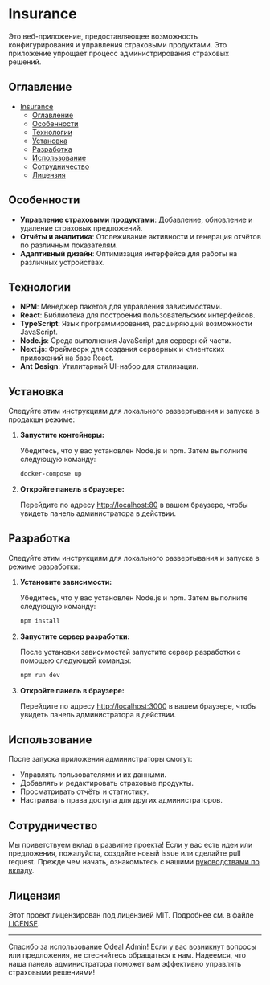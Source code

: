 # Insurance

Это веб-приложение, предоставляющее возможность конфигурирования и управления страховыми продуктами. Это приложение упрощает процесс администрирования страховых решений.

## Оглавление

- [Insurance](#insurance)
  - [Оглавление](#оглавление)
  - [Особенности](#особенности)
  - [Технологии](#технологии)
  - [Установка](#установка)
  - [Разработка](#разработка)
  - [Использование](#использование)
  - [Сотрудничество](#сотрудничество)
  - [Лицензия](#лицензия)

## Особенности

- **Управление страховыми продуктами**: Добавление, обновление и удаление страховых предложений.
- **Отчёты и аналитика**: Отслеживание активности и генерация отчётов по различным показателям.
- **Адаптивный дизайн**: Оптимизация интерфейса для работы на различных устройствах.

## Технологии

- **NPM**: Менеджер пакетов для управления зависимостями.
- **React**: Библиотека для построения пользовательских интерфейсов.
- **TypeScript**: Язык программирования, расширяющий возможности JavaScript.
- **Node.js**: Среда выполнения JavaScript для серверной части.
- **Next.js**: Фреймворк для создания серверных и клиентских приложений на базе React.
- **Ant Design**: Утилитарный UI-набор для стилизации.

## Установка

Следуйте этим инструкциям для локального развертывания и запуска в продакшн режиме:

1. **Запустите контейнеры:**

   Убедитесь, что у вас установлен Node.js и npm. Затем выполните следующую команду:

   ```bash
   docker-compose up
   ```

2. **Откройте панель в браузере:**

   Перейдите по адресу [http://localhost:80](http://localhost:80) в вашем браузере, чтобы увидеть панель администратора в действии.

## Разработка

Следуйте этим инструкциям для локального развертывания и запуска в режиме разработки:

1. **Установите зависимости:**

   Убедитесь, что у вас установлен Node.js и npm. Затем выполните следующую команду:

   ```bash
   npm install
   ```

2. **Запустите сервер разработки:**

   После установки зависимостей запустите сервер разработки с помощью следующей команды:

   ```bash
   npm run dev
   ```

3. **Откройте панель в браузере:**

   Перейдите по адресу [http://localhost:3000](http://localhost:3000) в вашем браузере, чтобы увидеть панель администратора в действии.

## Использование

После запуска приложения администраторы смогут:

- Управлять пользователями и их данными.
- Добавлять и редактировать страховые продукты.
- Просматривать отчёты и статистику.
- Настраивать права доступа для других администраторов.

## Сотрудничество

Мы приветствуем вклад в развитие проекта! Если у вас есть идеи или предложения, пожалуйста, создайте новый issue или сделайте pull request. Прежде чем начать, ознакомьтесь с нашими [руководствами по вкладу](CONTRIBUTING.md).

## Лицензия

Этот проект лицензирован под лицензией MIT. Подробнее см. в файле [LICENSE](LICENSE).

---

Спасибо за использование Odeal Admin! Если у вас возникнут вопросы или предложения, не стесняйтесь обращаться к нам. Надеемся, что наша панель администратора поможет вам эффективно управлять страховыми решениями!
